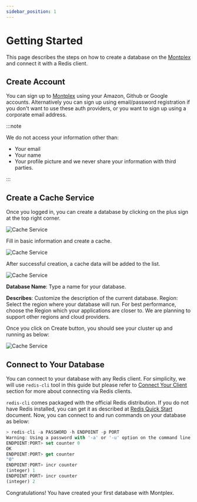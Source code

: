 ```yaml
---
sidebar_position: 1
---
```


# Getting Started

This page describes the steps on how to create a database on the [Montplex](https://dev.montplex.com) and connect it with a Redis client.

## Create Account

You can sign up to [Montplex](https://dev.montplex.com) using your Amazon, Github or Google accounts. Alternatively you can sign up using email/password registration if you don't want to use these auth providers, or you want to sign up using a corporate email address.

:::note

We do not access your information other than:

- Your email
- Your name
- Your profile picture and we never share your information with third parties.

:::

## Create a Cache Service

Once you logged in, you can create a database by clicking on the plus sign at the top right corner.

![Cache Service](/docs/create.png)

Fill in basic information and create a cache.

![Cache Service](/docs/create-03.png)

After successful creation, a cache data will be added to the list.

![Cache Service](/docs/create-04.png)

**Database Name**: Type a name for your database.

**Describes**: Customize the description of the current database.
Region: Select the region where your database will run. For best performance, choose the Region which your applications are closer to. We are planning to support other regions and cloud providers.

Once you click on Create button, you should see your cluster up and running as below:

![Cache Service](/docs/show.png)

## Connect to Your Database

You can connect to your database with any Redis client. For simplicity, we will use `redis-cli` tool in this guide but please refer to [Connect Your Client](../howto/connect-your-client.mdx) section for more about connecting via Redis clients.

`redis-cli` comes packaged with the official Redis distribution. If you do not have Redis installed, you can get it as described at [Redis Quick Start](https://redis.io/docs/getting-started/) document. Now, you can connect to and run commands on your database as below:

```javascript
> redis-cli -a PASSWORD -h ENDPOINT -p PORT
Warning: Using a password with '-a' or '-u' option on the command line interface may not be safe.
ENDPOINT:PORT> set counter 0
OK
ENDPOINT:PORT> get counter
"0"
ENDPOINT:PORT> incr counter
(integer) 1
ENDPOINT:PORT> incr counter
(integer) 2
```

Congratulations! You have created your first database with Montplex.
